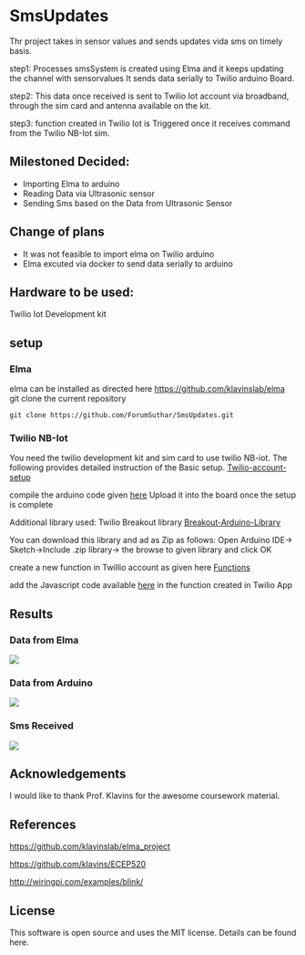 # SmsUpdates

Thr project takes in sensor values and sends updates vida sms on timely basis.

step1:
Processes smsSystem is created using Elma and it keeps updating the channel with sensorvalues
It sends data serially to Twilio arduino Board.

step2:
This data once received is sent to Twilio Iot account via broadband, through the sim card and antenna available on the kit.

step3:
function created in Twilio Iot is Triggered once it receives command from the Twilio NB-Iot sim.

## Milestoned Decided:

* Importing Elma to arduino
* Reading Data via Ultrasonic sensor
* Sending Sms based on the Data from Ultrasonic Sensor

## Change of plans

* It was not feasible to import elma on Twilio arduino
* Elma excuted via docker to send data serially to arduino

## Hardware to be used:
Twilio Iot Development kit

## setup

### Elma

elma can be installed as directed here https://github.com/klavinslab/elma
git clone the current repository


```
git clone https://github.com/ForumSuthar/SmsUpdates.git
```


### Twilio NB-Iot


You need the twilio development kit and sim card to use twilio NB-iot.
The following provides detailed instruction of the Basic setup.
[Twilio-account-setup](https://www.twilio.com/docs/wireless/tutorials/apn-configuration)


compile the arduino code given [here](https://github.com/ForumSuthar/SmsUpdates/tree/master/arduino)
Upload it into the board once the setup is complete


Additional library used: Twilio Breakout library
[Breakout-Arduino-Library](https://github.com/twilio/Breakout_Arduino_Library)


You can download this library and ad as Zip as follows:
Open Arduino IDE-> Sketch->Include .zip library-> the browse to given library and click OK

create a new function in Twillio account as given here [Functions](https://www.twilio.com/docs/runtime/functions)

add the Javascript code available [here](https://github.com/ForumSuthar/SmsUpdates/tree/master/Twilio) in the function created in Twilio App

## Results

### Data from Elma 
![](https://github.com/ForumSuthar/SmsUpdates/blob/master/Images/Console.JPG)

### Data from Arduino
![](https://github.com/ForumSuthar/SmsUpdates/blob/master/Images/Arduino.JPG)

### Sms Received
![](https://github.com/ForumSuthar/SmsUpdates/blob/master/Images/sms.png)

## Acknowledgements
I would like to thank Prof. Klavins for the awesome coursework material.

## References
https://github.com/klavinslab/elma_project

https://github.com/klavins/ECEP520

http://wiringpi.com/examples/blink/

## License
This software is open source and uses the MIT license. Details can be found here.





